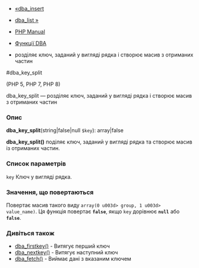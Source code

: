 - [«dba_insert](function.dba-insert.md)
- [dba_list »](function.dba-list.md)

- [PHP Manual](index.md)
- [Функції DBA](ref.dba.md)
- розділяє ключ, заданий у вигляді рядка і створює масив з
отриманих частин

#dba_key_split

(PHP 5, PHP 7, PHP 8)

dba_key_split — розділяє ключ, заданий у вигляді рядка і створює масив
з отриманих частин

### Опис

**dba_key_split**(string\|false\|null `$key`): array\|false

**dba_key_split()** поділяє ключ, заданий у вигляді рядка та створює
масив із отриманих частин.

### Список параметрів

`key`
Ключ у вигляді рядка.

### Значення, що повертаються

Повертає масив такого виду
`array(0 u003d> group, 1 u003d> value_name)`. Ця функція повертає
**`false`**, якщо `key` дорівнює **`null`** або **`false`**.

### Дивіться також

- [dba_firstkey()](function.dba-firstkey.md) - Витягує перший ключ
- [dba_nextkey()](function.dba-nextkey.md) - Витягує наступний
ключ
- [dba_fetch()](function.dba-fetch.md) - Виймає дані з
вказаним ключем
